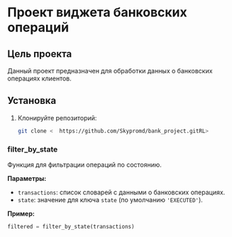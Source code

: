 # Проект виджета банковских операций

## Цель проекта
Данный проект предназначен для обработки данных о банковских операциях клиентов.

## Установка
1. Клонируйте репозиторий:
   ```bash
   git clone <	https://github.com/Skypromd/bank_project.gitRL>
   
### filter_by_state
Функция для фильтрации операций по состоянию.

**Параметры:**
- `transactions`: список словарей с данными о банковских операциях.
- `state`: значение для ключа `state` (по умолчанию `'EXECUTED'`).

**Пример:**
```python
filtered = filter_by_state(transactions)